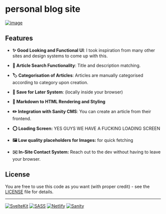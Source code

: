 # personal blog site

[![image](https://user-images.githubusercontent.com/90166733/229889532-31b3f627-d0b8-4194-bd91-48293c667793.png)](https://notyasho.netlify.app/blogs)


## Features

- **✨ Good Looking and Functional UI**: I took inspiration from many other sites and design systems to come up with this.
  
- **🔎 Article Search Functionality**: Title and description matching.

- **🏷️ Categorisation of Articles**: Articles are manually categorised according to category upon creation.

- **🔖 Save for Later System**: (locally inside your browser)

- **📝 Markdown to HTML Rendering and Styling**

- **✏️ Integration with Sanity CMS**: You can create an article from their frontend.

- **⭕ Loading Screen:** YES GUYS WE HAVE A FUCKING LOADING SCREEN

- **🖼️ Low quality placeholders for Images:** for quick fetching

- **✉️ In-Site Contact System:** Reach out to the dev without having to leave your browser.


## License

You are free to use this code as you want (with proper credit) - see the [LICENSE](LICENSE) file for details.

---

[![SvelteKit](https://img.shields.io/badge/-SvelteKit-black?style=for-the-badge&logo=svelte&color=orangered&logoColor=white)](https://kit.svelte.dev/)
[![SASS](https://img.shields.io/badge/-SASS-black?style=for-the-badge&logo=sass&color=cc6699&logoColor=white)](https://sass-lang.com/)
[![Netlify](https://img.shields.io/badge/-Netlify-black?style=for-the-badge&logo=netlify&color=00c7b7&logoColor=white)](https://www.netlify.com/)
[![Sanity](https://img.shields.io/badge/-Sanity.io-black?style=for-the-badge&logo=pencil&color=orange&logoColor=white)](https://www.sanity.io/)

